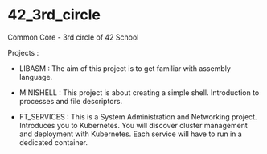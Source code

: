 # 42_3rd_circle
Common Core - 3rd circle of 42 School

Projects :
- LIBASM : The aim of this project is to get familiar with assembly language.

- MINISHELL : This project is about creating a simple shell. Introduction to processes and file descriptors.

- FT_SERVICES : This is a System Administration and Networking project. Introduces you to Kubernetes. You will discover cluster management and deployment with Kubernetes. Each service will have to run in a dedicated container.
